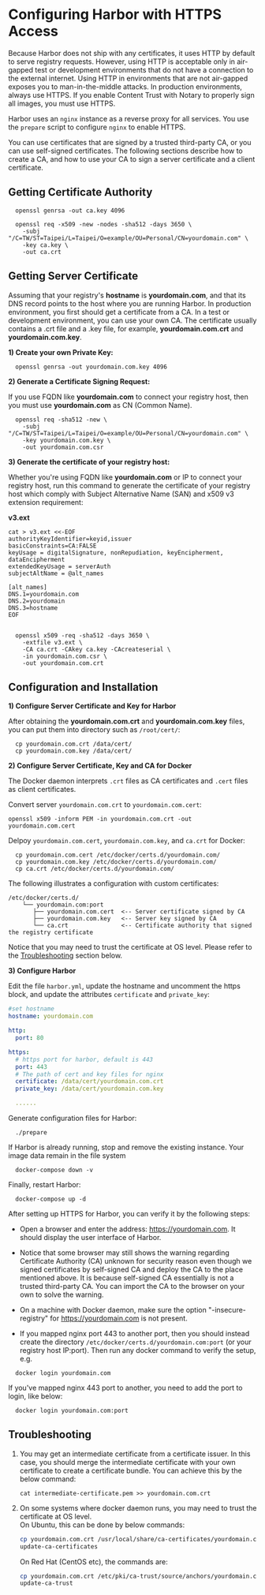 # Configuring Harbor with HTTPS Access

Because Harbor does not ship with any certificates, it uses HTTP by default to serve registry requests. However, using HTTP is acceptable only in air-gapped test or development environments that do not have a connection to the external internet. Using HTTP in environments that are not air-gapped exposes you to man-in-the-middle attacks. In production environments, always use HTTPS. If you enable Content Trust with Notary to properly sign all images, you must use HTTPS. 

Harbor uses an `nginx` instance as a reverse proxy for all services. You use the `prepare` script to configure `nginx` to enable HTTPS.

You can use certificates that are signed by a trusted third-party CA, or  you can use self-signed certificates. The following sections describe how to create a CA, and how to use your CA to sign a server certificate and a client certificate. 

## Getting Certificate Authority

```
  openssl genrsa -out ca.key 4096
```
```
  openssl req -x509 -new -nodes -sha512 -days 3650 \
    -subj "/C=TW/ST=Taipei/L=Taipei/O=example/OU=Personal/CN=yourdomain.com" \
    -key ca.key \
    -out ca.crt
```

## Getting Server Certificate

Assuming that your registry's **hostname** is **yourdomain.com**, and that its DNS record points to the host where you are running Harbor. In production environment, you first should get a certificate from a CA. In a test or development environment, you can use your own CA. The certificate usually contains a .crt file and a .key file, for example, **yourdomain.com.crt** and **yourdomain.com.key**.



**1) Create your own Private Key:**

```
  openssl genrsa -out yourdomain.com.key 4096
```

**2) Generate a Certificate Signing Request:**

If you use FQDN like **yourdomain.com** to connect your registry host, then you must use **yourdomain.com** as CN (Common Name).

```
  openssl req -sha512 -new \
    -subj "/C=TW/ST=Taipei/L=Taipei/O=example/OU=Personal/CN=yourdomain.com" \
    -key yourdomain.com.key \
    -out yourdomain.com.csr 
```

**3) Generate the certificate of your registry host:**

Whether you're using FQDN like **yourdomain.com** or IP to connect your registry host, run this command to generate the certificate of your registry host which comply with Subject Alternative Name (SAN) and x509 v3 extension requirement:

**v3.ext**

```
cat > v3.ext <<-EOF
authorityKeyIdentifier=keyid,issuer
basicConstraints=CA:FALSE
keyUsage = digitalSignature, nonRepudiation, keyEncipherment, dataEncipherment
extendedKeyUsage = serverAuth 
subjectAltName = @alt_names

[alt_names]
DNS.1=yourdomain.com
DNS.2=yourdomain
DNS.3=hostname
EOF
```

```

  openssl x509 -req -sha512 -days 3650 \
    -extfile v3.ext \
    -CA ca.crt -CAkey ca.key -CAcreateserial \
    -in yourdomain.com.csr \
    -out yourdomain.com.crt
```

## Configuration and Installation

**1) Configure Server Certificate and Key for Harbor**

After obtaining the **yourdomain.com.crt** and **yourdomain.com.key** files, 
you can put them into directory such as ```/root/cert/```:

```
  cp yourdomain.com.crt /data/cert/
  cp yourdomain.com.key /data/cert/ 
```

**2) Configure Server Certificate, Key and CA for Docker**

The Docker daemon interprets ```.crt``` files as CA certificates and ```.cert``` files as client certificates. 

Convert server ```yourdomain.com.crt``` to ```yourdomain.com.cert```:

```
openssl x509 -inform PEM -in yourdomain.com.crt -out yourdomain.com.cert
```
Delpoy ```yourdomain.com.cert```, ```yourdomain.com.key```, and ```ca.crt``` for Docker:

```
  cp yourdomain.com.cert /etc/docker/certs.d/yourdomain.com/
  cp yourdomain.com.key /etc/docker/certs.d/yourdomain.com/
  cp ca.crt /etc/docker/certs.d/yourdomain.com/
```

The following illustrates a configuration with custom certificates:


```
/etc/docker/certs.d/
    └── yourdomain.com:port   
       ├── yourdomain.com.cert  <-- Server certificate signed by CA
       ├── yourdomain.com.key   <-- Server key signed by CA
       └── ca.crt               <-- Certificate authority that signed the registry certificate
```

Notice that you may need to trust the certificate at OS level. Please refer to the [Troubleshooting](#Troubleshooting) section below.

**3) Configure Harbor**

Edit the file `harbor.yml`, update the hostname and uncomment the https block, and update the attributes `certificate` and `private_key`:

```yaml
#set hostname
hostname: yourdomain.com

http:
  port: 80

https:
  # https port for harbor, default is 443
  port: 443
  # The path of cert and key files for nginx
  certificate: /data/cert/yourdomain.com.crt
  private_key: /data/cert/yourdomain.com.key

  ......

```

Generate configuration files for Harbor:

```
  ./prepare
```

If Harbor is already running, stop and remove the existing instance. Your image data remain in the file system

```
  docker-compose down -v
```
Finally, restart Harbor:

```
  docker-compose up -d
```
After setting up HTTPS for Harbor, you can verify it by the following steps:

* Open a browser and enter the address: https://yourdomain.com. It should display the user interface of Harbor. 

* Notice that some browser may still shows the warning regarding Certificate Authority (CA) unknown for security reason even though we signed certificates by self-signed CA and deploy the CA to the place mentioned above. It is because self-signed CA essentially is not a trusted third-party CA. You can import the CA to the browser on your own to solve the warning.

* On a machine with Docker daemon, make sure the option "-insecure-registry" for https://yourdomain.com is not present. 

* If you mapped nginx port 443 to another port, then you should instead create the directory ```/etc/docker/certs.d/yourdomain.com:port``` (or your registry host IP:port). Then run any docker command to verify the setup, e.g.


```
  docker login yourdomain.com
```
If you've mapped nginx 443 port to another, you need to add the port to login, like below:

```
  docker login yourdomain.com:port
```


## Troubleshooting
1. You may get an intermediate certificate from a certificate issuer. In this case, you should merge the intermediate certificate with your own certificate to create a certificate bundle. You can achieve this by the below command:  

    ```
    cat intermediate-certificate.pem >> yourdomain.com.crt 
    ```
2. On some systems where docker daemon runs, you may need to trust the certificate at OS level.  
   On Ubuntu, this can be done by below commands:  
   
    ```sh
    cp yourdomain.com.crt /usr/local/share/ca-certificates/yourdomain.com.crt
    update-ca-certificates
    ```  
    
   On Red Hat (CentOS etc), the commands are:  
   
    ```sh
    cp yourdomain.com.crt /etc/pki/ca-trust/source/anchors/yourdomain.com.crt
    update-ca-trust
    ```
